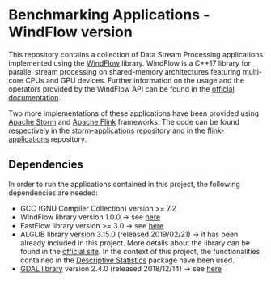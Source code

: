 # Benchmarking Applications - WindFlow version

This repository contains a collection of Data Stream Processing applications implemented using the [WindFlow](https://github.com/ParaGroup/WindFlow) library. WindFlow is a C++17 library for parallel stream processing on shared-memory architectures featuring multi-core CPUs and GPU devices. Further information on the usage and the operators provided by the WindFlow API can be found in the [official documentation](https://paragroup.github.io/WindFlow/).

Two more implementations of these applications have been provided using [Apache Storm](http://storm.apache.org/) and [Apache Flink](https://ci.apache.org/projects/flink/flink-docs-release-1.7/) frameworks. The code can be found respectively in the [storm-applications](https://github.com/alefais/storm-applications) repository and in the [flink-applications](https://github.com/alefais/flink-applications) repository.


## Dependencies 
In order to run the applications contained in this project, the following dependencies are needed:
* GCC (GNU Compiler Collection) version >= 7.2
* WindFlow library version 1.0.0 -> see [here](https://github.com/ParaGroup/WindFlow/tags)
* FastFlow library version >= 3.0 -> see [here](https://sourceforge.net/projects/mc-fastflow/)
* ALGLIB library version 3.15.0 (released 2019/02/21) -> it has been already included in this project. More details about the library can be found in the [official site](https://www.alglib.net/). In the context of this project, the functionalities contained in the [Descriptive Statistics](https://www.alglib.net/statistics/descriptive.php) package have been used. 
* [GDAL library](https://staging.www.osgeo.org/projects/gdal/) version 2.4.0 (released 2018/12/14) -> see [here](https://download.osgeo.org/gdal/2.4.0/)


